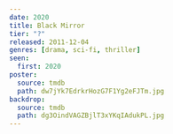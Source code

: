 ```yaml
---
date: 2020
title: Black Mirror
tier: "?"
released: 2011-12-04
genres: [drama, sci-fi, thriller]
seen:
  first: 2020
poster:
  source: tmdb
  path: dw7jYk7EdrkrHozG7F1Yg2eFJTm.jpg
backdrop:
  source: tmdb
  path: dg3OindVAGZBjlT3xYKqIAdukPL.jpg
---
```

